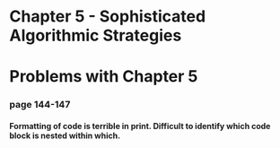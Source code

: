# Chapter 5 - Sophisticated Algorithmic Strategies

# Problems with Chapter 5

### page 144-147
#### Formatting of code is terrible in print. Difficult to identify which code block is nested within which.

